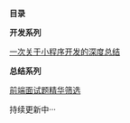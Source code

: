 **目录**

**开发系列**

[一次关于小程序开发的深度总结][1]

**总结系列**

[前端面试题精华筛选][2]


  [1]: https://github.com/iwujingfeng/BLOG/issues/1
  [2]: https://github.com/iwujingfeng/BLOG/issues/2

持续更新中···
